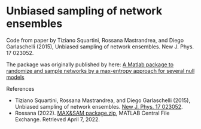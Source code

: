 # Unbiased sampling of network ensembles

Code from paper by Tiziano Squartini, Rossana Mastrandrea, and Diego Garlaschelli (2015), Unbiased sampling of network ensembles. New J. Phys. 17 023052. 

The package was originally published by here: [A Matlab package to randomize and sample networks by a max-entropy approach for several null models
](https://www.mathworks.com/matlabcentral/fileexchange/46912-max-sam-package-zip)

References
* Tiziano Squartini, Rossana Mastrandrea, and Diego Garlaschelli (2015), Unbiased sampling of network ensembles. [New J. Phys. 17 023052](https://iopscience.iop.org/article/10.1088/1367-2630/17/2/023052#njp509023app1). 
* Rossana (2022). [MAX&SAM package.zip](https://www.mathworks.com/matlabcentral/fileexchange/46912-max-sam-package-zip), MATLAB Central File Exchange. Retrieved April 7, 2022.